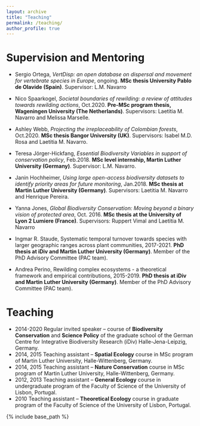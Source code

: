 ```yaml
---
layout: archive
title: "Teaching"
permalink: /teaching/
author_profile: true
---
```


Supervision and Mentoring
======

* Sergio Ortega, <i>VertDisp: an open database on dispersal and movement for vertebrate species in Europe</i>, ongoing. **MSc thesis University Pablo de Olavide (Spain)**. Supervisor: L.M. Navarro
* Nico Spaarkogel, <i>Societal boundaries of rewilding: a review of attitudes towards rewilding actions</i>, Oct.2020. **Pre-MSc program thesis, Wageningen University (The Netherlands)**. Supervisors: Laetitia M. Navarro and Melissa Marselle.
* Ashley Webb, <i>Projecting the irreplaceability of Colombian forests</i>, Oct.2020. **MSc thesis Bangor University (UK)**. Supervisors: Isabel M.D. Rosa and Laetitia M. Navarro.
* Teresa Jörger-Hickfang, <i>Essential Biodiversity Variables in support of conservation policy</i>, Feb.2018. **MSc level internship, Martin Luther University (Germany)**. Supervisor: L.M. Navarro.
* Janin Hochheimer, <i>Using large open-access biodiversity datasets to identify priority areas for future monitoring</i>, Jan.2018. **MSc thesis at Martin Luther University (Germany)**. Supervisors: Laetitia M. Navarro and Henrique Pereira.
* Yanna Jones, <i>Global Biodiversity Conservation: Moving beyond a binary vision of protected area</i>, Oct. 2016. **MSc thesis at the University of Lyon 2 Lumiere (France)**. Supervisors: Ruppert Vimal and Laetitia M. Navarro

* Ingmar R. Staude, Systematic temporal turnover towards species with larger geographic ranges across plant communities, 2017-2021. **PhD thesis at iDiv and Martin Luther University (Germany)**. Member of the PhD Advisory Committee (PAC team).  
* Andrea Perino, Rewilding complex ecosystems - a theoretical framework and empirical contributions, 2015-2019. **PhD thesis at iDiv and Martin Luther University (Germany)**. Member of the PhD Advisory Committee (PAC team).

Teaching
======
* 2014-2020	Regular invited speaker – course of **Biodiversity Conservation** and **Science Policy** of the graduate school of the German Centre for Integrative Biodiversity Research (iDiv) Halle-Jena-Leipzig, Germany.
* 2014, 2015	Teaching assistant – **Spatial Ecology** course in MSc program of Martin Luther University, Halle-Wittenberg, Germany.
* 2014, 2015 	Teaching assistant – **Nature Conservation** course in MSc program of Martin Luther University, Halle-Wittenberg, Germany.
* 2012, 2013	Teaching assistant – **General Ecology** course in undergraduate program of the Faculty of Science of the University of Lisbon, Portugal.
* 2010		Teaching assistant – **Theoretical Ecology** course in graduate program of the Faculty of Science of the University of Lisbon, Portugal.

{% include base_path %}
